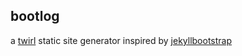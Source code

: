 ## bootlog

a [twirl](https://github.com/playframework/twirl) static site generator inspired by [jekyllbootstrap](jekyllbootstrap.com)
